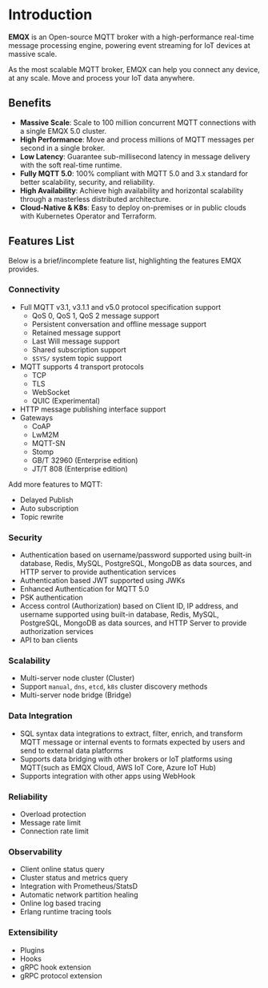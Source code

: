 # Introduction

**EMQX** is an Open-source MQTT broker with a high-performance real-time message processing engine, powering event streaming for IoT devices at massive scale.

As the most scalable MQTT broker, EMQX can help you connect any device, at any scale. Move and process your IoT data anywhere.

## Benefits

- **Massive Scale**: Scale to 100 million concurrent MQTT connections with a single EMQX 5.0 cluster.
- **High Performance**: Move and process millions of MQTT messages per second in a single broker.
- **Low Latency**: Guarantee sub-millisecond latency in message delivery with the soft real-time runtime.
- **Fully MQTT 5.0**: 100% compliant with MQTT 5.0 and 3.x standard for better scalability, security, and reliability.
- **High Availability**: Achieve high availability and horizontal scalability through a masterless distributed architecture.
- **Cloud-Native & K8s**: Easy to deploy on-premises or in public clouds with Kubernetes Operator and Terraform.

## Features List

Below is a brief/incomplete feature list, highlighting the features EMQX provides.

### Connectivity

- Full MQTT v3.1, v3.1.1 and v5.0 protocol specification support
  - QoS 0, QoS 1, QoS 2 message support
  - Persistent conversation and offline message support
  - Retained message support
  - Last Will message support
  - Shared subscription support
  - `$SYS/` system topic support
- MQTT supports 4 transport protocols
  - TCP
  - TLS
  - WebSocket
  - QUIC (Experimental)
- HTTP message publishing interface support
- Gateways
  - CoAP
  - LwM2M
  - MQTT-SN
  - Stomp
  - GB/T 32960 (Enterprise edition) <!--cannot use 'emqxee' macro inside list-->
  - JT/T 808 (Enterprise edition)

Add more features to MQTT:

- Delayed Publish
- Auto subscription
- Topic rewrite

### Security

- Authentication based on username/password supported using built-in database, Redis, MySQL, PostgreSQL, MongoDB as data sources, and HTTP server to provide authentication services
- Authentication based JWT supported using JWKs
- Enhanced Authentication for MQTT 5.0
- PSK authentication
- Access control (Authorization) based on Client ID, IP address, and username supported using built-in database, Redis, MySQL, PostgreSQL, MongoDB as data sources, and HTTP Server to provide authorization services
- API to ban clients

### Scalability

- Multi-server node cluster (Cluster)
- Support `manual`, `dns`, `etcd`, `k8s` cluster discovery methods
- Multi-server node bridge (Bridge)

### Data Integration

- SQL syntax data integrations to extract, filter, enrich, and transform MQTT message or internal events to formats expected by users and send to external data platforms
- Supports data bridging with other brokers or IoT platforms using MQTT(such as EMQX Cloud, AWS IoT Core, Azure IoT Hub)
- Supports integration with other apps using WebHook

### Reliability

- Overload protection
- Message rate limit
- Connection rate limit

### Observability

- Client online status query
- Cluster status and metrics query
- Integration with Prometheus/StatsD
- Automatic network partition healing
- Online log based tracing
- Erlang runtime tracing tools

### Extensibility

- Plugins
- Hooks
- gRPC hook extension
- gRPC protocol extension
